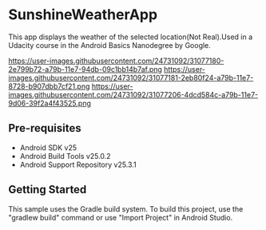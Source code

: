 # SunshineWeatherApp

This app displays the weather of the selected location(Not Real).Used in a Udacity course in the Android Basics Nanodegree by Google.

https://user-images.githubusercontent.com/24731092/31077180-2e799b72-a79b-11e7-94db-09c1bb14b7af.png
https://user-images.githubusercontent.com/24731092/31077181-2eb80f24-a79b-11e7-8728-b907dbb7cf21.png
https://user-images.githubusercontent.com/24731092/31077206-4dcd584c-a79b-11e7-9d06-39f2a4f43525.png

Pre-requisites
--------------

- Android SDK v25
- Android Build Tools v25.0.2
- Android Support Repository v25.3.1

Getting Started
---------------

This sample uses the Gradle build system. To build this project, use the
"gradlew build" command or use "Import Project" in Android Studio.
